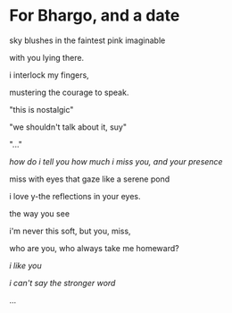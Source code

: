 # For Bhargo, and a date

sky blushes in the faintest pink imaginable

with you lying there.

i interlock my fingers,

mustering the courage to speak.

"this is nostalgic"

"we shouldn't talk about it, suy"

"..."

*how do i tell you how much i miss you, and your presence*

miss with eyes that gaze like a serene pond

i love y-the reflections in your eyes.

the way you see

i'm never this soft, but you, miss,

who are you, who always take me homeward?


*i like you*

*i can't say the stronger word*

...